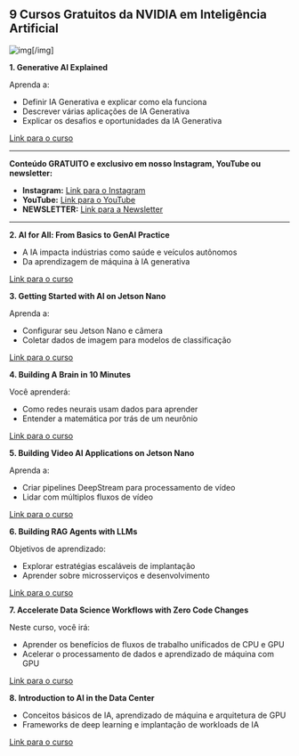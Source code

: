 ## 9 Cursos Gratuitos da NVIDIA em Inteligência Artificial


![img](https://media.licdn.com/dms/image/v2/D4E22AQGZN1PXG9NsJA/feedshare-shrink_2048_1536/B4EZUOpSs7H0Ao-/0/1739707462024?e=1743033600&v=beta&t=N0ZQPnzSZBnFIUKHwy2e1BsGaqgU3obxM3nkPduB9i8)[/img]


**1. Generative AI Explained**

Aprenda a:

*   Definir IA Generativa e explicar como ela funciona
*   Descrever várias aplicações de IA Generativa
*   Explicar os desafios e oportunidades da IA Generativa

[Link para o curso](https://lnkd.in/gBb3peXi)

***

**Conteúdo GRATUITO e exclusivo em nosso Instagram, YouTube ou newsletter:**

*   **Instagram:** [Link para o Instagram](https://lnkd.in/eJPybcUg)
*   **YouTube:** [Link para o YouTube](https://lnkd.in/ezFW7UeS)
*   **NEWSLETTER:** [Link para a Newsletter](https://lnkd.in/eBEWB2e5)

***

**2. AI for All: From Basics to GenAI Practice**

*   A IA impacta indústrias como saúde e veículos autônomos
*   Da aprendizagem de máquina à IA generativa

[Link para o curso](https://lnkd.in/gXmmnC4G)

**3. Getting Started with AI on Jetson Nano**

Aprenda a:

*   Configurar seu Jetson Nano e câmera
*   Coletar dados de imagem para modelos de classificação

[Link para o curso](https://lnkd.in/gnmrhBJm)

**4. Building A Brain in 10 Minutes**

Você aprenderá:

*   Como redes neurais usam dados para aprender
*   Entender a matemática por trás de um neurônio

[Link para o curso](https://lnkd.in/gCaA-XKp)

**5. Building Video AI Applications on Jetson Nano**

Aprenda a:

*   Criar pipelines DeepStream para processamento de vídeo
*   Lidar com múltiplos fluxos de vídeo

[Link para o curso](https://lnkd.in/gNffgw5C)

**6. Building RAG Agents with LLMs**

Objetivos de aprendizado:

*   Explorar estratégias escaláveis de implantação
*   Aprender sobre microsserviços e desenvolvimento

[Link para o curso](https://lnkd.in/gcK2ZJ4a)

**7. Accelerate Data Science Workflows with Zero Code Changes**

Neste curso, você irá:

*   Aprender os benefícios de fluxos de trabalho unificados de CPU e GPU
*   Acelerar o processamento de dados e aprendizado de máquina com GPU

[Link para o curso](https://lnkd.in/gF7eVk2V)

**8. Introduction to AI in the Data Center**

*   Conceitos básicos de IA, aprendizado de máquina e arquitetura de GPU
*   Frameworks de deep learning e implantação de workloads de IA

[Link para o curso](https://lnkd.in/gKTS6uMS)
